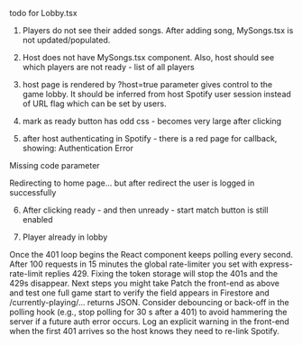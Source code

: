 todo for Lobby.tsx
1. Players do not see their added songs. After adding song, MySongs.tsx is not updated/populated.

2. Host does not have MySongs.tsx component. Also, host should see which players are not ready - list of all players


3. host page is rendered by ?host=true parameter gives control to the game lobby. It should be inferred from host Spotify user session instead of URL flag which can be set by users.

4. mark as ready button has odd css - becomes very large after clicking

5. after host authenticating in Spotify - there is a red page for callback, showing:
Authentication Error

Missing code parameter

Redirecting to home page...
 but after redirect the user is logged in successfully


6. After clicking ready - and then unready - start match button is still enabled

7. Player already in lobby

Once the 401 loop begins the React component keeps polling every second. After 100 requests in 15 minutes the global rate-limiter you set with express-rate-limit replies 429. Fixing the token storage will stop the 401s and the 429s disappear.
Next steps you might take
Patch the front-end as above and test one full game start to verify the field appears in Firestore and /currently-playing/… returns JSON.
Consider debouncing or back-off in the polling hook (e.g., stop polling for 30 s after a 401) to avoid hammering the server if a future auth error occurs.
Log an explicit warning in the front-end when the first 401 arrives so the host knows they need to re-link Spotify.